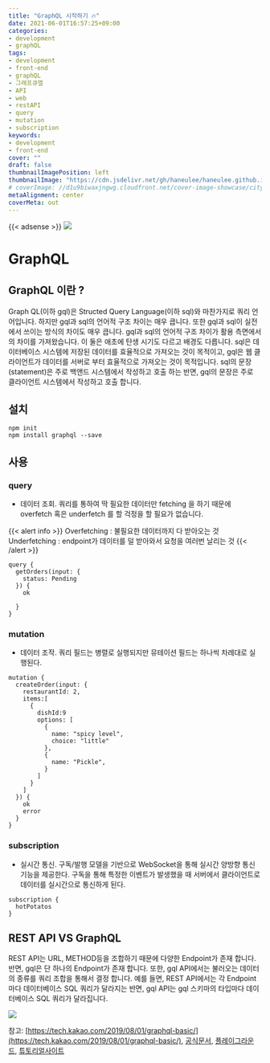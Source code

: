 ```yaml
---
title: "GraphQL 시작하기 🔥"
date: 2021-06-01T16:57:25+09:00
categories: 
- development
- graphQL
tags: 
- development
- front-end
- graphQL
- 그래프큐엘
- API
- web
- restAPI
- query
- mutation
- subscription
keywords: 
- development
- front-end
cover: ""
draft: false
thumbnailImagePosition: left
thumbnailImage: "https://cdn.jsdelivr.net/gh/haneulee/haneulee.github.io/img/post/graphql/img-1.png"
# coverImage: //d1u9biwaxjngwg.cloudfront.net/cover-image-showcase/city.jpg
metaAlignment: center
coverMeta: out
---
```

<!--toc-->
{{< adsense >}}
![](https://cdn.jsdelivr.net/gh/haneulee/haneulee.github.io/img/post/graphql/img-1.png)

# GraphQL


## GraphQL 이란 ?
Graph QL(이하 gql)은 Structed Query Language(이하 sql)와 마찬가지로 쿼리 언어입니다. 하지만 gql과 sql의 언어적 구조 차이는 매우 큽니다. 또한 gql과 sql이 실전에서 쓰이는 방식의 차이도 매우 큽니다. gql과 sql의 언어적 구조 차이가 활용 측면에서의 차이를 가져왔습니다. 이 둘은 애초에 탄생 시기도 다르고 배경도 다릅니다. sql은 데이터베이스 시스템에 저장된 데이터를 효율적으로 가져오는 것이 목적이고, gql은 웹 클라이언트가 데이터를 서버로 부터 효율적으로 가져오는 것이 목적입니다. sql의 문장(statement)은 주로 백앤드 시스템에서 작성하고 호출 하는 반면, gql의 문장은 주로 클라이언트 시스템에서 작성하고 호출 합니다.

## 설치

```
npm init
npm install graphql --save
```

## 사용

### query

- 데이터 조회. 쿼리를 통하여 딱 필요한 데이터만 fetching 을 하기 때문에 overfetch 혹은 underfetch 를 할 걱정을 할 필요가 없습니다.

{{< alert info >}}
Overfetching : 불필요한 데이터까지 다 받아오는 것
Underfetching : endpoint가 데이터를 덜 받아와서 요청을 여러번 날리는 것
{{< /alert >}}

```
query {
  getOrders(input: {
    status: Pending
  }) {
    ok
    
  }
}
```

### mutation
- 데이터 조작. 쿼리 필드는 병렬로 실행되지만 뮤테이션 필드는 하나씩 차례대로 실행된다.

```
mutation {
  createOrder(input: {
    restaurantId: 2,
    items:[
      {
        dishId:9
        options: [
          {
            name: "spicy level",
            choice: "little"
          },
          {
            name: "Pickle",
          }
        ]
      }
    ]
  }) {
    ok
    error
  }
}
```

### subscription
- 실시간 통신. 구독/발행 모델을 기반으로 WebSocket을 통해 실시간 양방향 통신 기능을 제공한다. 구독을 통해 특정한 이벤트가 발생했을 때 서버에서 클라이언트로 데이터를 실시간으로 통신하게 된다.

```
subscription {
  hotPotatos
}
```


## REST API VS GraphQL
REST API는 URL, METHOD등을 조합하기 때문에 다양한 Endpoint가 존재 합니다. 반면, gql은 단 하나의 Endpoint가 존재 합니다. 또한, gql API에서는 불러오는 데이터의 종류를 쿼리 조합을 통해서 결정 합니다. 예를 들면, REST API에서는 각 Endpoint마다 데이터베이스 SQL 쿼리가 달라지는 반면, gql API는 gql 스키마의 타입마다 데이터베이스 SQL 쿼리가 달라집니다.

![](https://cdn.jsdelivr.net/gh/haneulee/haneulee.github.io/img/post/graphql/img-2.png)



참고: [https://tech.kakao.com/2019/08/01/graphql-basic/](https://tech.kakao.com/2019/08/01/graphql-basic/), [공식문서](https://graphql.org/), [플레이그라운드](https://www.graphqlbin.com/v2/new), [튜토리얼사이트](https://www.howtographql.com/)